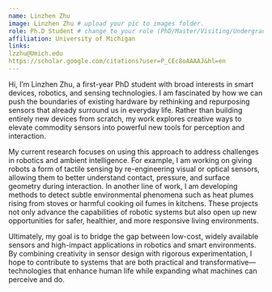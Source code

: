 ```yaml
---
name: Linzhen Zhu
image: Linzhen Zhu # upload your pic to images folder.
role: Ph.D Student # change to your role (PhD/Master/Visiting/Undergraduate Student) 
affiliation: University of Michigan
links:
lzzhu@Umich.edu
https://scholar.google.com/citations?user=P_CEc8oAAAAJ&hl=en
---
```


Hi, I’m Linzhen Zhu, a first-year PhD student with broad interests in smart devices, robotics, and sensing technologies. I am fascinated by how we can push the boundaries of existing hardware by rethinking and repurposing sensors that already surround us in everyday life. Rather than building entirely new devices from scratch, my work explores creative ways to elevate commodity sensors into powerful new tools for perception and interaction.

My current research focuses on using this approach to address challenges in robotics and ambient intelligence. For example, I am working on giving robots a form of tactile sensing by re-engineering visual or optical sensors, allowing them to better understand contact, pressure, and surface geometry during interaction. In another line of work, I am developing methods to detect subtle environmental phenomena such as heat plumes rising from stoves or harmful cooking oil fumes in kitchens. These projects not only advance the capabilities of robotic systems but also open up new opportunities for safer, healthier, and more responsive living environments.

Ultimately, my goal is to bridge the gap between low-cost, widely available sensors and high-impact applications in robotics and smart environments. By combining creativity in sensor design with rigorous experimentation, I hope to contribute to systems that are both practical and transformative—technologies that enhance human life while expanding what machines can perceive and do.
